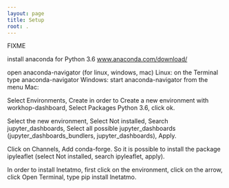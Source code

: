 ```yaml
---
layout: page
title: Setup
root: .
---
```

FIXME

install anaconda  for Python 3.6 
www.anaconda.com/download/

open anaconda-navigator (for linux, windows, mac)
Linux: on the Terminal type anaconda-navigator
Windows: start anaconda-navigator from the menu
Mac: 

Select Environments, Create in order to Create a new environment with workhop-dashboard, Select Packages Python 3.6, click ok.

Select the new environment, Select Not installed, Search jupyter_dashboards, Select all possible jupyter_dashboards (jupyter_dashboards_bundlers, jupyter_dashboards), Apply.

Click on Channels, Add conda-forge. So it is possible to install the package ipyleaflet (select Not installed, search ipyleaflet, apply).


In order to install lnetatmo, first click on the environment, click on the arrow, click Open Terminal, type pip install lnetatmo.
